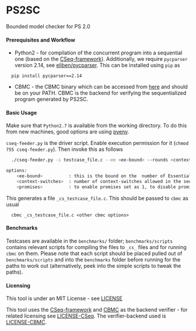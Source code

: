 # PS2SC
Bounded model checker for PS 2.0

#### Prerequisites and Workflow

* Python2 - for compilation of the concurrent program into a sequential one (based on the [CSeq-framework](https://www.southampton.ac.uk/~gp1y10/cseq/)). Additionally, we require `pycparser` version 2.14, see [eliben/pycparser](https://github.com/eliben/pycparser). This can be installed using `pip` as 
```
  pip install pycparser==2.14
```


* CBMC - the CBMC binary which can be accessed from [here](http://www.cprover.org/cbmc/) and should be on your PATH. CBMC is the backend for verifying the sequentialized program generated by PS2SC.

#### Basic Usage

Make sure that `Python2.7` is available from the working directory. To do this from new machines, good options are using [pyenv](https://github.com/pyenv/pyenv).

`cseq-feeder.py` is the driver script. Enable execution permission for it (`chmod 755 cseq-feeder.py`). Then invoke this as follows

```bash
  ./cseq-feeder.py -i testcase_file.c --ee <ee-bound> --rounds <context-switches> -- prom <promises>

options:
    <ee-bound>          : this is the bound on the  number of Essential Events (see Paper)
    <context-switches>  : number of context-switches allowed in the sequentialized program (see CSeq)
    <promises>          : to enable promises set as 1, to disable promises set as 0
```

This generates a file `_cs_testcase_file.c`. This should be passed to `cbmc` as usual

```
  cbmc _cs_testcase_file.c <other cbmc options>
```

#### Benchmarks

Testcases are available in the `benchmarks/` folder; `benchmarks/scripts` contains relevant scripts for compiling the files to `_cs_` files and for running `cbmc` on them. Please note that each script should be placed pulled out of `benchmarks/scripts` and into the `benchmarks` folder before running for the paths to work out (alternatively, peek into the simple scripts to tweak the paths).

#### Licensing

This tool is under an MIT License - see [LICENSE](LICENSE.txt)

This tool uses the [CSeq-framework](https://www.southampton.ac.uk/~gp1y10/cseq/) and [CBMC](https://www.cprover.org/cbmc/) as the backend verifier - for related licensing see [LICENSE-CSeq](LICENSE-CSeq.txt). The verifier-backend used is [LICENSE-CBMC](LICENSE-CBMC.txt).

